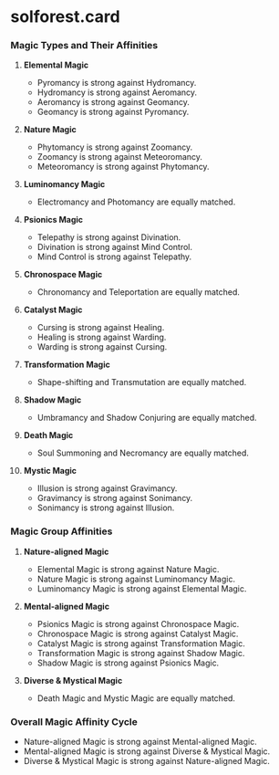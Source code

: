 # solforest.card
### Magic Types and Their Affinities
1. **Elemental Magic**
   - Pyromancy is strong against Hydromancy.
   - Hydromancy is strong against Aeromancy.
   - Aeromancy is strong against Geomancy.
   - Geomancy is strong against Pyromancy.

2. **Nature Magic**
   - Phytomancy is strong against Zoomancy.
   - Zoomancy is strong against Meteoromancy.
   - Meteoromancy is strong against Phytomancy.

3. **Luminomancy Magic**
   - Electromancy and Photomancy are equally matched.

4. **Psionics Magic**
   - Telepathy is strong against Divination.
   - Divination is strong against Mind Control.
   - Mind Control is strong against Telepathy.

5. **Chronospace Magic**
   - Chronomancy and Teleportation are equally matched.

6. **Catalyst Magic**
   - Cursing is strong against Healing.
   - Healing is strong against Warding.
   - Warding is strong against Cursing.

7. **Transformation Magic**
   - Shape-shifting and Transmutation are equally matched.

8. **Shadow Magic**
   - Umbramancy and Shadow Conjuring are equally matched.

9. **Death Magic**
   - Soul Summoning and Necromancy are equally matched.

10. **Mystic Magic**
    - Illusion is strong against Gravimancy.
    - Gravimancy is strong against Sonimancy.
    - Sonimancy is strong against Illusion.

### Magic Group Affinities
1. **Nature-aligned Magic**
   - Elemental Magic is strong against Nature Magic.
   - Nature Magic is strong against Luminomancy Magic.
   - Luminomancy Magic is strong against Elemental Magic.

2. **Mental-aligned Magic**
   - Psionics Magic is strong against Chronospace Magic.
   - Chronospace Magic is strong against Catalyst Magic.
   - Catalyst Magic is strong against Transformation Magic.
   - Transformation Magic is strong against Shadow Magic.
   - Shadow Magic is strong against Psionics Magic.

3. **Diverse & Mystical Magic**
   - Death Magic and Mystic Magic are equally matched.

### Overall Magic Affinity Cycle
- Nature-aligned Magic is strong against Mental-aligned Magic.
- Mental-aligned Magic is strong against Diverse & Mystical Magic.
- Diverse & Mystical Magic is strong against Nature-aligned Magic.

